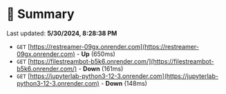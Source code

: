 # 📖 Summary
Last updated: **5/30/2024, 8:28:38 PM**

- `GET` [https://restreamer-09gx.onrender.com](https://restreamer-09gx.onrender.com) - **Up** (650ms)
- `GET` [https://filestreambot-b5k6.onrender.com/](https://filestreambot-b5k6.onrender.com/) - **Down** (161ms)
- `GET` [https://jupyterlab-python3-12-3.onrender.com](https://jupyterlab-python3-12-3.onrender.com) - **Down** (148ms)
